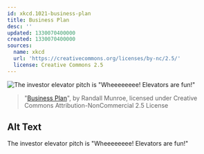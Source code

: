 ```yaml
---
id: xkcd.1021-business-plan
title: Business Plan
desc: ''
updated: 1330070400000
created: 1330070400000
sources:
  name: xkcd
  url: 'https://creativecommons.org/licenses/by-nc/2.5/'
  license: Creative Commons 2.5
---
```

![The investor elevator pitch is "Wheeeeeeee! Elevators are fun!"](https://imgs.xkcd.com/comics/business_plan.png)
> "[Business Plan](https://xkcd.com/1021/)", by Randall Munroe, licensed under Creative Commons Attribution-NonCommercial 2.5 License

## Alt Text
The investor elevator pitch is "Wheeeeeeee! Elevators are fun!"
